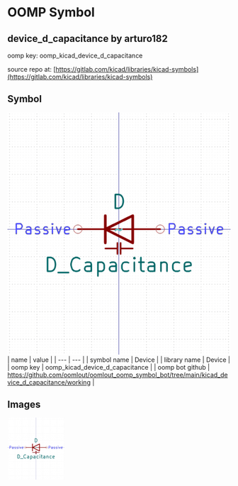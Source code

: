 # OOMP Symbol  
## device_d_capacitance  by arturo182  
  
oomp key: oomp_kicad_device_d_capacitance  
  
source repo at: [https://gitlab.com/kicad/libraries/kicad-symbols](https://gitlab.com/kicad/libraries/kicad-symbols)  
## Symbol  
  
[![working.png](working_600.png)](working.png)  
| name | value | 
| --- | --- | 
| symbol name | Device | 
| library name | Device | 
| oomp key | oomp_kicad_device_d_capacitance | 
| oomp bot github | https://github.com/oomlout/oomlout_oomp_symbol_bot/tree/main/kicad_device_d_capacitance/working | 
## Images  
  
[![working.png](working_140.png)](working.png)  

